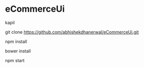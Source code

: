 # eCommerceUi
kapil

git clone https://github.com/abhishekdhanerwal/eCommerceUi.git

npm install

bower install

npm start
